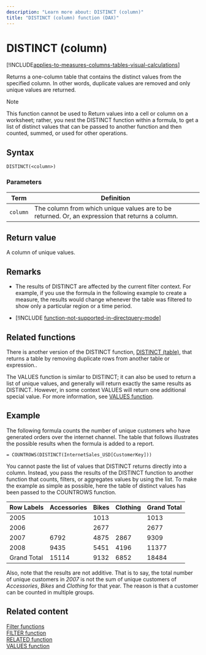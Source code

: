 ```yaml
---
description: "Learn more about: DISTINCT (column)"
title: "DISTINCT (column) function (DAX)"
---
```

# DISTINCT (column)

[!INCLUDE[applies-to-measures-columns-tables-visual-calculations](includes/applies-to-measures-columns-tables-visual-calculations.md)]

Returns a one-column table that contains the distinct values from the specified column. In other words, duplicate values are removed and only unique values are returned.  
  
> [!NOTE]  
> This function cannot be used to Return values into a cell or column on a worksheet; rather, you nest the DISTINCT function within a formula, to get a list of distinct values that can be passed to another function and then counted, summed, or used for other operations.  
  
## Syntax  
  
```dax
DISTINCT(<column>)  
```
  
### Parameters  
  
|Term|Definition|  
|--------|--------------|  
|`column`|The column from which unique values are to be returned. Or, an expression that returns a column.|  
  
## Return value

A column of unique values.  
  
## Remarks

- The results of DISTINCT are affected by the current filter context. For example, if you use the formula in the following example to create a measure, the results would change whenever the table was filtered to show only a particular region or a time period.  

- [!INCLUDE [function-not-supported-in-directquery-mode](includes/function-not-supported-in-directquery-mode.md)]

## Related functions

There is another version of the DISTINCT function, [DISTINCT (table)](distinct-table-function-dax.md), that returns a table by removing duplicate rows from another table or expression..

The VALUES function is similar to DISTINCT; it can also be used to return a list of unique values, and generally will return exactly the same results as DISTINCT. However, in some context VALUES will return one additional special value. For more information, see [VALUES function](values-function-dax.md).  
  
## Example

The following formula counts the number of unique customers who have generated orders over the internet channel. The table that follows illustrates the possible results when the formula is added to a report.  
  
```dax
= COUNTROWS(DISTINCT(InternetSales_USD[CustomerKey]))  
```

You cannot paste the list of values that DISTINCT returns directly into a column. Instead, you pass the results of the DISTINCT function to another function that counts, filters, or aggregates values by using the list. To make the example as simple as possible, here the table of distinct values has been passed to the COUNTROWS function.  
  
|Row Labels|Accessories|Bikes|Clothing|Grand Total|  
|-----------------------------|-----------------|----|----|----|  
|2005||1013||1013|  
|2006||2677||2677|  
|2007|6792|4875|2867|9309|  
|2008|9435|5451|4196|11377|  
|Grand Total|15114|9132|6852|18484|  
  
Also, note that the results are not additive. That is to say, the total number of unique customers in *2007* is not the sum of unique customers of *Accessories*, *Bikes* and *Clothing* for that year. The reason is that a customer can be counted in multiple groups.  
  
## Related content

[Filter functions](filter-functions-dax.md)  
[FILTER function](filter-function-dax.md)  
[RELATED function](related-function-dax.md)  
[VALUES function](values-function-dax.md)  
